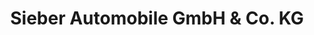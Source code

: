 ---
title: "Sieber Automobile GmbH & Co. KG"
url: /regensburg/sieber-automobile-gmbh-und-co-kg/
shop: Autohaus
---